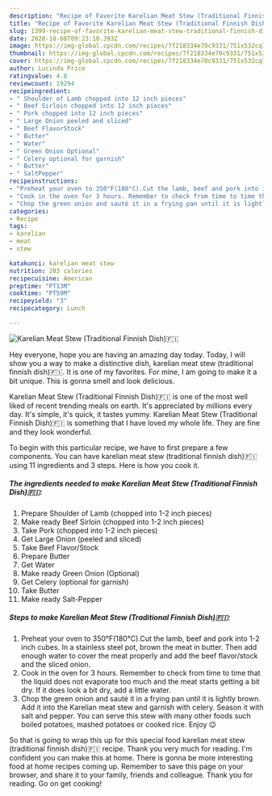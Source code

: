 ```yaml
---
description: "Recipe of Favorite Karelian Meat Stew (Traditional Finnish Dish)🇫🇮"
title: "Recipe of Favorite Karelian Meat Stew (Traditional Finnish Dish)🇫🇮"
slug: 1399-recipe-of-favorite-karelian-meat-stew-traditional-finnish-dish
date: 2020-10-08T09:23:10.393Z
image: https://img-global.cpcdn.com/recipes/7f218334e70c9331/751x532cq70/karelian-meat-stew-traditional-finnish-dish🇫🇮-recipe-main-photo.jpg
thumbnail: https://img-global.cpcdn.com/recipes/7f218334e70c9331/751x532cq70/karelian-meat-stew-traditional-finnish-dish🇫🇮-recipe-main-photo.jpg
cover: https://img-global.cpcdn.com/recipes/7f218334e70c9331/751x532cq70/karelian-meat-stew-traditional-finnish-dish🇫🇮-recipe-main-photo.jpg
author: Lucinda Price
ratingvalue: 4.8
reviewcount: 19294
recipeingredient:
- " Shoulder of Lamb chopped into 12 inch pieces"
- " Beef Sirloin chopped into 12 inch pieces"
- " Pork chopped into 12 inch pieces"
- " Large Onion peeled and sliced"
- " Beef FlavorStock"
- " Butter"
- " Water"
- " Green Onion Optional"
- " Celery optional for garnish"
- " Butter"
- " SaltPepper"
recipeinstructions:
- "Preheat your oven to 350°F(180°C).Cut the lamb, beef and pork into 1-2 inch cubes. In a stainless steel pot, brown the meat in butter. Then add enough water to cover the meat properly and add the beef flavor/stock and the sliced onion."
- "Cook in the oven for 3 hours. Remember to check from time to time that the liquid does not evaporate too much and the meat starts getting a bit dry. If it does look a bit dry, add a little water."
- "Chop the green onion and sauté it in a frying pan until it is lightly brown. Add it into the Karelian meat stew and garnish with celery. Season it with salt and pepper. You can serve this stew with many other foods such boiled potatoes, mashed potatoes or cooked rice. Enjoy 😉"
categories:
- Recipe
tags:
- karelian
- meat
- stew

katakunci: karelian meat stew 
nutrition: 203 calories
recipecuisine: American
preptime: "PT13M"
cooktime: "PT59M"
recipeyield: "3"
recipecategory: Lunch

---
```



![Karelian Meat Stew (Traditional Finnish Dish)🇫🇮](https://img-global.cpcdn.com/recipes/7f218334e70c9331/751x532cq70/karelian-meat-stew-traditional-finnish-dish🇫🇮-recipe-main-photo.jpg)

Hey everyone, hope you are having an amazing day today. Today, I will show you a way to make a distinctive dish, karelian meat stew (traditional finnish dish)🇫🇮. It is one of my favorites. For mine, I am going to make it a bit unique. This is gonna smell and look delicious.

Karelian Meat Stew (Traditional Finnish Dish)🇫🇮 is one of the most well liked of recent trending meals on earth. It's appreciated by millions every day. It's simple, it's quick, it tastes yummy. Karelian Meat Stew (Traditional Finnish Dish)🇫🇮 is something that I have loved my whole life. They are fine and they look wonderful.




To begin with this particular recipe, we have to first prepare a few components. You can have karelian meat stew (traditional finnish dish)🇫🇮 using 11 ingredients and 3 steps. Here is how you cook it.

<!--inarticleads1-->

##### The ingredients needed to make Karelian Meat Stew (Traditional Finnish Dish)🇫🇮:

1. Prepare  Shoulder of Lamb (chopped into 1-2 inch pieces)
1. Make ready  Beef Sirloin (chopped into 1-2 inch pieces)
1. Take  Pork (chopped into 1-2 inch pieces)
1. Get  Large Onion (peeled and sliced)
1. Take  Beef Flavor/Stock
1. Prepare  Butter
1. Get  Water
1. Make ready  Green Onion (Optional)
1. Get  Celery (optional for garnish)
1. Take  Butter
1. Make ready  Salt-Pepper




<!--inarticleads2-->

##### Steps to make Karelian Meat Stew (Traditional Finnish Dish)🇫🇮:

1. Preheat your oven to 350°F(180°C).Cut the lamb, beef and pork into 1-2 inch cubes. In a stainless steel pot, brown the meat in butter. Then add enough water to cover the meat properly and add the beef flavor/stock and the sliced onion.
1. Cook in the oven for 3 hours. Remember to check from time to time that the liquid does not evaporate too much and the meat starts getting a bit dry. If it does look a bit dry, add a little water.
1. Chop the green onion and sauté it in a frying pan until it is lightly brown. Add it into the Karelian meat stew and garnish with celery. Season it with salt and pepper. You can serve this stew with many other foods such boiled potatoes, mashed potatoes or cooked rice. Enjoy 😉




So that is going to wrap this up for this special food karelian meat stew (traditional finnish dish)🇫🇮 recipe. Thank you very much for reading. I'm confident you can make this at home. There is gonna be more interesting food at home recipes coming up. Remember to save this page on your browser, and share it to your family, friends and colleague. Thank you for reading. Go on get cooking!

